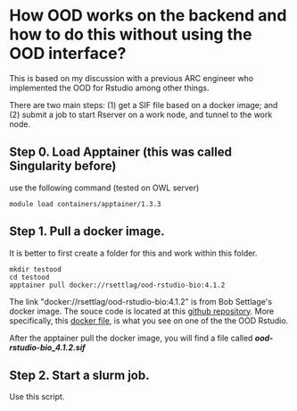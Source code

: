 # How OOD works on the backend and how to do this without using the OOD interface? 

This is based on my discussion with a previous ARC engineer who implemented the OOD for Rstudio among other things.

There are two main steps: (1) get a SIF file based on a docker image; and (2) submit a job to start Rserver on a work node, and tunnel to the work node. 

## Step 0. Load Apptainer (this was called Singularity before)
use the following command (tested on OWL server)
```
module load containers/apptainer/1.3.3
```

## Step 1. Pull a docker image. 
It is better to first create a folder for this and work within this folder.
```
mkdir testood
cd testood
apptainer pull docker://rsettlag/ood-rstudio-bio:4.1.2
```
The link "docker://rsettlag/ood-rstudio-bio:4.1.2" is from Bob Settlage's docker image.
The souce code is located at this [github repository](https://github.com/rsettlage/ood-rstudio-basic/). 
More specifically, this [docker file](https://github.com/rsettlage/ood-rstudio-basic/blob/master/Dockerfile.4.1.2), is what you see on one of the the OOD Rstudio.

After the apptainer pull the docker image, you will find a file called ***ood-rstudio-bio_4.1.2.sif***

## Step 2. Start a slurm job.
Use this script.


